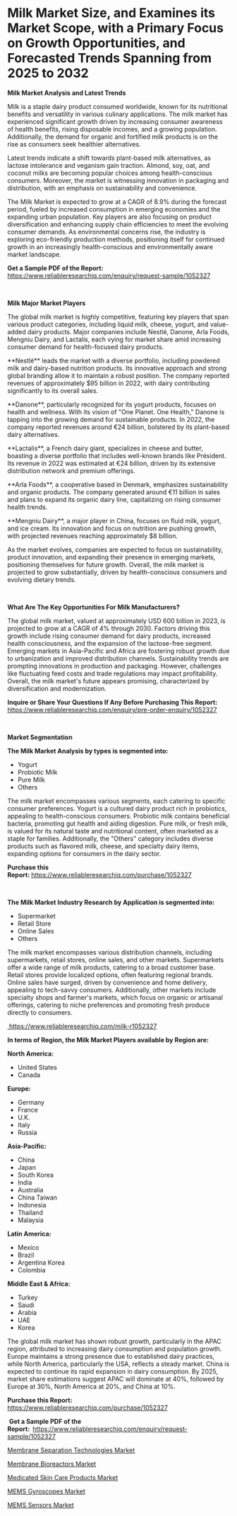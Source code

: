 <p><h1>Milk Market Size, and Examines its Market Scope, with a Primary Focus on Growth Opportunities, and Forecasted Trends Spanning from 2025 to 2032</h1></p><p><strong>Milk Market Analysis and Latest Trends</strong></p>
<p><p>Milk is a staple dairy product consumed worldwide, known for its nutritional benefits and versatility in various culinary applications. The milk market has experienced significant growth driven by increasing consumer awareness of health benefits, rising disposable incomes, and a growing population. Additionally, the demand for organic and fortified milk products is on the rise as consumers seek healthier alternatives.</p><p>Latest trends indicate a shift towards plant-based milk alternatives, as lactose intolerance and veganism gain traction. Almond, soy, oat, and coconut milks are becoming popular choices among health-conscious consumers. Moreover, the market is witnessing innovation in packaging and distribution, with an emphasis on sustainability and convenience.</p><p>The Milk Market is expected to grow at a CAGR of 8.9% during the forecast period, fueled by increased consumption in emerging economies and the expanding urban population. Key players are also focusing on product diversification and enhancing supply chain efficiencies to meet the evolving consumer demands. As environmental concerns rise, the industry is exploring eco-friendly production methods, positioning itself for continued growth in an increasingly health-conscious and environmentally aware market landscape.</p></p>
<p><strong>Get a Sample PDF of the Report:&nbsp;</strong> <a href="https://www.reliableresearchiq.com/enquiry/request-sample/1052327?utm_campaign=1842&utm_medium=2&utm_source=Github&utm_content=ia&utm_term=06032025&utm_id=milk">https://www.reliableresearchiq.com/enquiry/request-sample/1052327</a></p>
<p>&nbsp;</p>
<p><strong>Milk Major Market Players</strong></p>
<p><p>The global milk market is highly competitive, featuring key players that span various product categories, including liquid milk, cheese, yogurt, and value-added dairy products. Major companies include Nestlé, Danone, Arla Foods, Mengniu Dairy, and Lactalis, each vying for market share amid increasing consumer demand for health-focused dairy products.</p><p>**Nestlé** leads the market with a diverse portfolio, including powdered milk and dairy-based nutrition products. Its innovative approach and strong global branding allow it to maintain a robust position. The company reported revenues of approximately $95 billion in 2022, with dairy contributing significantly to its overall sales.</p><p>**Danone**, particularly recognized for its yogurt products, focuses on health and wellness. With its vision of "One Planet. One Health," Danone is tapping into the growing demand for sustainable products. In 2022, the company reported revenues around €24 billion, bolstered by its plant-based dairy alternatives.</p><p>**Lactalis**, a French dairy giant, specializes in cheese and butter, boasting a diverse portfolio that includes well-known brands like Président. Its revenue in 2022 was estimated at €24 billion, driven by its extensive distribution network and premium offerings.</p><p>**Arla Foods**, a cooperative based in Denmark, emphasizes sustainability and organic products. The company generated around €11 billion in sales and plans to expand its organic dairy line, capitalizing on rising consumer health trends.</p><p>**Mengniu Dairy**, a major player in China, focuses on fluid milk, yogurt, and ice cream. Its innovation and focus on nutrition are pushing growth, with projected revenues reaching approximately $8 billion.</p><p>As the market evolves, companies are expected to focus on sustainability, product innovation, and expanding their presence in emerging markets, positioning themselves for future growth. Overall, the milk market is projected to grow substantially, driven by health-conscious consumers and evolving dietary trends.</p></p>
<p>&nbsp;</p>
<p><strong>What Are The Key Opportunities For Milk Manufacturers?</strong></p>
<p><p>The global milk market, valued at approximately USD 600 billion in 2023, is projected to grow at a CAGR of 4% through 2030. Factors driving this growth include rising consumer demand for dairy products, increased health consciousness, and the expansion of the lactose-free segment. Emerging markets in Asia-Pacific and Africa are fostering robust growth due to urbanization and improved distribution channels. Sustainability trends are prompting innovations in production and packaging. However, challenges like fluctuating feed costs and trade regulations may impact profitability. Overall, the milk market's future appears promising, characterized by diversification and modernization.</p></p>
<p><strong>Inquire or Share Your Questions If Any Before Purchasing This Report:</strong> <a href="https://www.reliableresearchiq.com/enquiry/pre-order-enquiry/1052327?utm_campaign=1842&utm_medium=2&utm_source=Github&utm_content=ia&utm_term=06032025&utm_id=milk">https://www.reliableresearchiq.com/enquiry/pre-order-enquiry/1052327</a></p>
<p>&nbsp;</p>
<p><strong>Market Segmentation</strong></p>
<p><strong>The Milk Market Analysis by types is segmented into:</strong></p>
<p><ul><li>Yogurt</li><li>Probiotic Milk</li><li>Pure Milk</li><li>Others</li></ul></p>
<p><p>The milk market encompasses various segments, each catering to specific consumer preferences. Yogurt is a cultured dairy product rich in probiotics, appealing to health-conscious consumers. Probiotic milk contains beneficial bacteria, promoting gut health and aiding digestion. Pure milk, or fresh milk, is valued for its natural taste and nutritional content, often marketed as a staple for families. Additionally, the "Others" category includes diverse products such as flavored milk, cheese, and specialty dairy items, expanding options for consumers in the dairy sector.</p></p>
<p><strong>Purchase this Report:&nbsp;</strong><a href="https://www.reliableresearchiq.com/purchase/1052327?utm_campaign=1842&utm_medium=2&utm_source=Github&utm_content=ia&utm_term=06032025&utm_id=milk">https://www.reliableresearchiq.com/purchase/1052327</a></p>
<p>&nbsp;</p>
<p><strong>The Milk Market Industry Research by Application is segmented into:</strong></p>
<p><ul><li>Supermarket</li><li>Retail Store</li><li>Online Sales</li><li>Others</li></ul></p>
<p><p>The milk market encompasses various distribution channels, including supermarkets, retail stores, online sales, and other markets. Supermarkets offer a wide range of milk products, catering to a broad customer base. Retail stores provide localized options, often featuring regional brands. Online sales have surged, driven by convenience and home delivery, appealing to tech-savvy consumers. Additionally, other markets include specialty shops and farmer's markets, which focus on organic or artisanal offerings, catering to niche preferences and promoting fresh produce directly to consumers.</p></p>
<p><a href="https://www.reliableresearchiq.com/milk-r1052327?utm_campaign=1842&utm_medium=2&utm_source=Github&utm_content=ia&utm_term=06032025&utm_id=milk">&nbsp;https://www.reliableresearchiq.com/milk-r1052327</a></p>
<p><strong>In terms of Region, the Milk Market Players available by Region are:</strong></p>
<p>
    <p> <strong> North America: </strong>
        <ul>
            <li>United States</li>
            <li>Canada</li>
        </ul>
        </p> 
    <p> <strong> Europe: </strong>
        <ul>
            <li>Germany</li>
            <li>France</li>
            <li>U.K.</li>
            <li>Italy</li>
            <li>Russia</li>
        </ul>
        </p> 
    <p> <strong> Asia-Pacific: </strong>
        <ul>
            <li>China</li>
            <li>Japan</li>
            <li>South Korea</li>
            <li>India</li>
            <li>Australia</li>
            <li>China Taiwan</li>
            <li>Indonesia</li>
            <li>Thailand</li>
            <li>Malaysia</li>
        </ul>
        </p> 
    <p> <strong> Latin America: </strong>
        <ul>
            <li>Mexico</li>
            <li>Brazil</li>
            <li>Argentina Korea</li>
            <li>Colombia</li>
        </ul>
        </p> 
    <p> <strong> Middle East & Africa: </strong>
        <ul>
            <li>Turkey</li>
            <li>Saudi</li>
            <li>Arabia</li>
            <li>UAE</li>
            <li>Korea</li>
        </ul>
    </p>
    </p>
<p><p>The global milk market has shown robust growth, particularly in the APAC region, attributed to increasing dairy consumption and population growth. Europe maintains a strong presence due to established dairy practices, while North America, particularly the USA, reflects a steady market. China is expected to continue its rapid expansion in dairy consumption. By 2025, market share estimations suggest APAC will dominate at 40%, followed by Europe at 30%, North America at 20%, and China at 10%.</p></p>
<p><strong>Purchase this Report: </strong><a href="https://www.reliableresearchiq.com/purchase/1052327?utm_campaign=1842&utm_medium=2&utm_source=Github&utm_content=ia&utm_term=06032025&utm_id=milk">https://www.reliableresearchiq.com/purchase/1052327</a></p>
<p>&nbsp;<strong>Get a Sample PDF of the Report:&nbsp;&nbsp;</strong><a href="https://www.reliableresearchiq.com/enquiry/request-sample/1052327?utm_campaign=1842&utm_medium=2&utm_source=Github&utm_content=ia&utm_term=06032025&utm_id=milk">https://www.reliableresearchiq.com/enquiry/request-sample/1052327</a></p>
<p><strong></strong></p>
<p><p><a href="https://github.com/shimweummul/Market-Research-Report-List-1/blob/main/membrane-separation-technologies-market.md?utm_campaign=1842&utm_medium=2&utm_source=Github&utm_content=ia&utm_term=06032025&utm_id=milk">Membrane Separation Technologies Market</a></p><p><a href="https://github.com/snaikraso/Market-Research-Report-List-1/blob/main/membrane-bioreactors-market.md?utm_campaign=1842&utm_medium=2&utm_source=Github&utm_content=ia&utm_term=06032025&utm_id=milk">Membrane Bioreactors Market</a></p><p><a href="https://github.com/kadutjoelly83/Market-Research-Report-List-1/blob/main/medicated-skin-care-products-market.md?utm_campaign=1842&utm_medium=2&utm_source=Github&utm_content=ia&utm_term=06032025&utm_id=milk">Medicated Skin Care Products Market</a></p><p><a href="https://github.com/sternymkere4/Market-Research-Report-List-1/blob/main/mems-gyroscopes-market.md?utm_campaign=1842&utm_medium=2&utm_source=Github&utm_content=ia&utm_term=06032025&utm_id=milk">MEMS Gyroscopes Market</a></p><p><a href="https://github.com/bauldlimle6h/Market-Research-Report-List-1/blob/main/mems-sensors-market.md?utm_campaign=1842&utm_medium=2&utm_source=Github&utm_content=ia&utm_term=06032025&utm_id=milk">MEMS Sensors Market</a></p></p>
